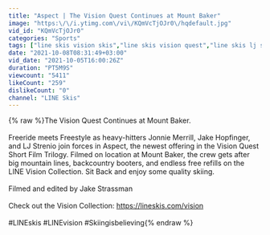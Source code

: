 ```yaml
---
title: "Aspect | The Vision Quest Continues at Mount Baker"
image: "https:\/\/i.ytimg.com\/vi\/KQmVcTjOJr0\/hqdefault.jpg"
vid_id: "KQmVcTjOJr0"
categories: "Sports"
tags: ["line skis vision skis","line skis vision quest","line skis lj strenio"]
date: "2021-10-08T08:31:49+03:00"
vid_date: "2021-10-05T16:00:26Z"
duration: "PT5M9S"
viewcount: "5411"
likeCount: "259"
dislikeCount: "0"
channel: "LINE Skis"
---
```

{% raw %}The Vision Quest Continues at Mount Baker. <br /><br />Freeride meets Freestyle as heavy-hitters Jonnie Merrill, Jake Hopfinger, and LJ Strenio join forces in Aspect, the newest offering in the Vision Quest Short Film Trilogy. Filmed on location at Mount Baker, the crew gets after big mountain lines, backcountry booters, and endless free refills on the LINE Vision Collection. Sit Back and enjoy some quality skiing. <br /><br />Filmed and edited by Jake Strassman <br /><br />Check out the Vision Collection: <a rel="nofollow" target="blank" href="https://lineskis.com/vision">https://lineskis.com/vision</a><br /><br />#LINEskis #LINEvision #Skiingisbelieving{% endraw %}
